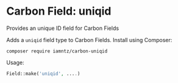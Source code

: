 # Carbon Field: uniqid

Provides an unique ID field for Carbon Fields

Adds a `uniqid` field type to Carbon Fields. Install using Composer:

```cli
composer require iamntz/carbon-uniqid
```

Usage:

```php
Field::make('uniqid', ....)
```
